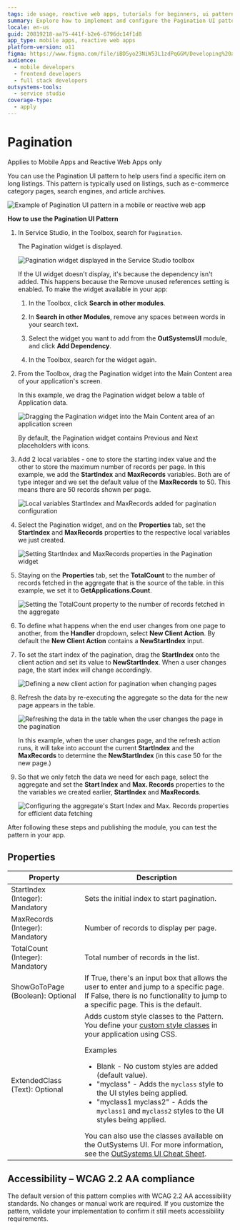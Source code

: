 ```yaml
---
tags: ide usage, reactive web apps, tutorials for beginners, ui pattern implementation, pagination
summary: Explore how to implement and configure the Pagination UI pattern in OutSystems 11 (O11) for efficient data handling in mobile and reactive web apps.
locale: en-us
guid: 20819218-aa75-441f-b2e6-6796dc14f1d8
app_type: mobile apps, reactive web apps
platform-version: o11
figma: https://www.figma.com/file/iBD5yo23NiW53L1zdPqGGM/Developing%20an%20Application?node-id=213:110
audience:
  - mobile developers
  - frontend developers
  - full stack developers
outsystems-tools:
  - service studio
coverage-type:
  - apply
---
```


# Pagination

<div class="info" markdown="1">

Applies to Mobile Apps and Reactive Web Apps only

</div>

You can use the Pagination UI pattern to help users find a specific item on long listings. This pattern is typically used on listings, such as e-commerce category pages, search engines, and article archives.

![Example of Pagination UI pattern in a mobile or reactive web app](images/pagination-5-ss.png "Pagination UI Pattern Example")

**How to use the Pagination UI Pattern**

1. In Service Studio, in the Toolbox, search for `Pagination`.
  
    The Pagination widget is displayed.

    ![Pagination widget displayed in the Service Studio toolbox](images/pagination-1-ss.png "Pagination Widget in Service Studio")

    If the UI widget doesn't display, it's because the dependency isn't added. This happens because the Remove unused references setting is enabled. To make the widget available in your app:

    1. In the Toolbox, click **Search in other modules**.

    1. In **Search in other Modules**, remove any spaces between words in your search text.

    1. Select the widget you want to add from the **OutSystemsUI** module, and click **Add Dependency**.

    1. In the Toolbox, search for the widget again.

1. From the Toolbox, drag the Pagination widget into the Main Content area of your application's screen.

    In this example, we drag the Pagination widget below a table of Application data.

    ![Dragging the Pagination widget into the Main Content area of an application screen](images/pagination-3-ss.png "Dragging Pagination Widget")

    By default, the Pagination widget contains Previous and Next placeholders with icons.

1. Add 2 local variables - one to store the starting index value and the other to store the maximum number of records per page. In this example, we add the **StartIndex**  and **MaxRecords** variables. Both are of type integer and we set the default value of the **MaxRecords** to 50. This means there are 50 records shown per page.

    ![Local variables StartIndex and MaxRecords added for pagination configuration](images/pagination-9-ss.png "Local Variables for Pagination")

1. Select the Pagination widget, and on the **Properties** tab, set the **StartIndex** and **MaxRecords** properties to the respective local variables we just created.

    ![Setting StartIndex and MaxRecords properties in the Pagination widget](images/pagination-10-ss.png "Setting Pagination Properties")

1. Staying on the **Properties** tab, set the **TotalCount** to the number of records fetched in the aggregate that is the source of the table.  in this example, we set it to **GetApplications.Count**.

    ![Setting the TotalCount property to the number of records fetched in the aggregate](images/pagination-11-ss.png "Total Count Property")

1. To define what happens when the end user changes from one page to another, from the **Handler** dropdown, select **New Client Action**. By default the **New Client Action** contains a **NewStartIndex** input.

1. To set the start index of the pagination, drag the **StartIndex** onto the client action and set its value to **NewStartIndex**. When a user changes page, the start index will change accordingly.

    ![Defining a new client action for pagination when changing pages](images/pagination-12-ss.png "New Client Action for Pagination")

1. Refresh the data by re-executing the aggregate so the data for the new page appears in the table.

    ![Refreshing the data in the table when the user changes the page in the pagination](images/pagination-13-ss.png "Refreshing Data on Page Change")

    In this example, when the user changes page, and the refresh action runs, it will take into account the current **StartIndex** and the **MaxRecords** to determine the **NewStartIndex** (in this case 50 for the new page.)

1. So that we only fetch the data we need for each page, select the aggregate and set the **Start Index** and **Max. Records** properties to the the variables we created earlier, **StartIndex** and **MaxRecords**.

    ![Configuring the aggregate's Start Index and Max. Records properties for efficient data fetching](images/pagination-14-ss.png "Setting Aggregate Properties for Pagination")

After following these steps and publishing the module, you can test the pattern in your app.

## Properties

| Property| Description|
|---|---|
| StartIndex (Integer): Mandatory  | Sets the initial index to start pagination.|
| MaxRecords (Integer): Mandatory  | Number of records to display per page.|
| TotalCount (Integer): Mandatory  | Total number of records in the list.|
| ShowGoToPage (Boolean): Optional | If True, there's an input box that allows the user to enter and jump to a specific page. If False, there is no functionality to jump to a specific page. This is the default.|
| ExtendedClass (Text): Optional   | Adds custom style classes to the Pattern. You define your [custom style classes](../../../look-feel/css.md) in your application using CSS. <p>Examples <ul><li>Blank - No custom styles are added (default value).</li><li>"myclass" - Adds the ``myclass`` style to the UI styles being applied.</li><li>"myclass1 myclass2" - Adds the ``myclass1`` and ``myclass2`` styles to the UI styles being applied.</li></ul></p>You can also use the classes available on the OutSystems UI. For more information, see the [OutSystems UI Cheat Sheet](https://outsystemsui.outsystems.com/OutSystemsUIWebsite/CheatSheet). |

## Accessibility – WCAG 2.2 AA compliance

The default version of this pattern complies with WCAG 2.2 AA accessibility standards. No changes or manual work are required. If you customize the pattern, validate your implementation to confirm it still meets accessibility requirements.
